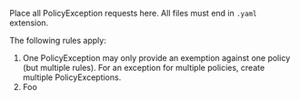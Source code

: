 Place all PolicyException requests here. All files must end in `.yaml` extension.

The following rules apply:

1. One PolicyException may only provide an exemption against one policy (but multiple rules). For an exception for multiple policies, create multiple PolicyExceptions.
2. Foo
